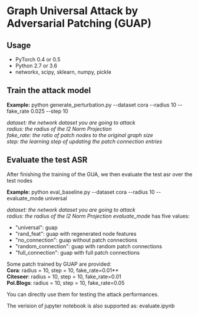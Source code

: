 # Graph Universal Attack by Adversarial Patching (GUAP)

## Usage
* PyTorch 0.4 or 0.5 
* Python 2.7 or 3.6
* networkx, scipy, sklearn, numpy, pickle

## Train the attack model 

**Example:** python generate_perturbation.py --dataset cora --radius 10 --fake_rate 0.025 --step 10

*dataset: the network dataset you are going to attack* \
*radius: the radius of the l2 Norm Projection* \
*fake_rate: the ratio of patch nodes to the original graph size* \
*step: the learning step of updating the patch connection entries*


## Evaluate the test ASR
After finishing the training of the GUA, we then evaluate the test asr over the test nodes 

**Example:** python eval_baseline.py --dataset cora --radius 10 --evaluate_mode universal 

*dataset: the network dataset you are going to attack* \
*radius: the radius of the l2 Norm Projection*
*evaluate_mode* has five values: 
* "universal": guap
* "rand_feat": guap with regenerated node features
* "no_connection": guap without patch connections
* "random_connection": guap with random patch connections
* "full_connection": guap with full patch connections

Some patch trained by GUAP are provided: \
**Cora**: radius = 10, step = 10, fake_rate=0.01** \
**Citeseer**: radius = 10, step = 10, fake_rate=0.01 \
**Pol.Blogs**: radius = 10, step = 10, fake_rate=0.05

You can directly use them for testing the attack performances.

The verision of jupyter notebook is also supported as: evaluate.ipynb

